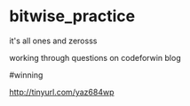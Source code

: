 # bitwise_practice

it's all ones and zerosss

working through questions on codeforwin blog

#winning

http://tinyurl.com/yaz684wp
